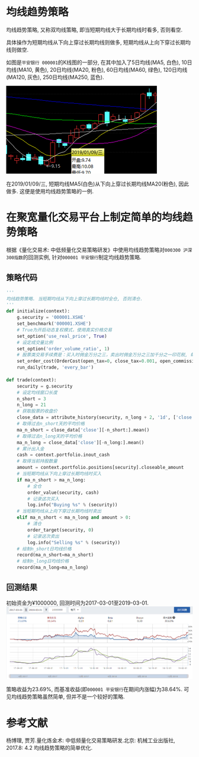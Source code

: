 # 均线趋势策略
均线趋势策略, 又称双均线策略, 即当短期均线大于长期均线时看多, 否则看空.

具体操作为短期均线从下向上穿过长期均线则做多, 短期均线从上向下穿过长期均线则做空.

如图是`平安银行 000001`的K线图的一部分, 在其中加入了5日均线(MA5, 白色), 10日均线(MA10, 黄色), 20日均线(MA20, 粉色), 60日均线(MA60, 绿色), 120日均线(MA120, 灰色), 250日均线(MA250, 蓝色).

![平安银行 000001](../images/movingAverageStrategySample.png)

在2019/01/09/三, 短期均线MA5(白色)从下向上穿过长期均线MA20(粉色), 因此做多. 这便是使用均线趋势策略的一例.

# 在聚宽量化交易平台上制定简单的均线趋势策略
根据《量化交易术: 中低频量化交易策略研发》中使用均线趋势策略对`000300 沪深300指数`的回测实例, 针对`000001 平安银行`制定均线趋势策略.

## 策略代码
```python
'''
均线趋势策略. 当短期均线从下向上穿过长期均线时全仓, 否则清仓.
'''
def initialize(context):
    g.security = '000001.XSHE'
    set_benchmark('000001.XSHE')
    # True为开启动态复权模式，使用真实价格交易
    set_option('use_real_price', True) 
    # 设定成交量比例
    set_option('order_volume_ratio', 1)
    # 股票类交易手续费是：买入时佣金万分之三，卖出时佣金万分之三加千分之一印花税, 每笔交易佣金最低扣5块钱
    set_order_cost(OrderCost(open_tax=0, close_tax=0.001, open_commission=0.0003, close_commission=0.0003, close_today_commission=0, min_commission=5), type='stock')
    run_daily(trade, 'every_bar')

def trade(context):
    security = g.security
    # 设定均线窗口长度
    n_short = 3
    n_long = 21
    # 获取股票的收盘价
    close_data = attribute_history(security, n_long + 2, '1d', ['close'],df=False)
    # 取得过去n_short天的平均价格
    ma_n_short = close_data['close'][-n_short:].mean()
    # 取得过去n_long天的平均价格
    ma_n_long = close_data['close'][-n_long:].mean()
    # 累计出入金
    cash = context.portfolio.inout_cash
    # 取得当前持股数量
    amount = context.portfolio.positions[security].closeable_amount
    # 当短期均线从下向上穿过长期均线时买入
    if ma_n_short > ma_n_long:
        # 全仓
        order_value(security, cash)
        # 记录这次买入
        log.info("Buying %s" % (security))
    # 当短期均线从上向下穿过长期均线时卖出
    elif ma_n_short < ma_n_long and amount > 0:
        # 清仓
        order_target(security, 0)
        # 记录这次卖出
        log.info("Selling %s" % (security))
    # 绘制n_short日均线价格
    record(ma_n_short=ma_n_short)
    # 绘制n_long日均线价格
    record(ma_n_long=ma_n_long)
```
## 回测结果
初始资金为¥1000000, 回测时间为2017-03-01至2019-03-01.
![简单的均线趋势策略 回测结果](../images/movingAverageStrategyBacktestResult.png)

策略收益为23.69%, 而基准收益(即`000001 平安银行`在期间内涨幅)为38.64%. 可见均线趋势策略虽然简单, 但并不是一个较好的策略.
# 参考文献

杨博理, 贾芳.量化炼金术: 中低频量化交易策略研发.北京: 机械工业出版社, 2017.8: 4.2 均线趋势策略的简单优化.